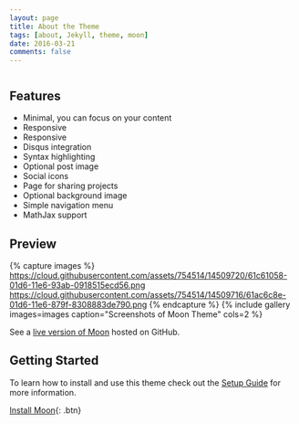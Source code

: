 ```yaml
---
layout: page
title: About the Theme
tags: [about, Jekyll, theme, moon]
date: 2016-03-21
comments: false
---
```

    
<center>

<i class="devicon-ruby-plain icon-about"></i>
<i class="devicon-rails-plain icon-about"></i>
<i class="devicon-postgresql-plain icon-about"></i>
<p style="font-size:1.8rem;font-weight:300"><i class="devicon-angularjs-plain"></i></p>
<p style="font-size:2.2rem;font-weight:300"><i class="devicon-javascript-plain"></i></p>
<p style="font-size:2.3rem;font-weight:300"><i class="devicon-react-original"></i></p>
<p style="font-size:2.5rem;font-weight:300"><i class="devicon-html5-plain"></i></p>
<p style="font-size:2.6rem;font-weight:300"><i class="devicon-bootstrap-plain"></i></p>
</center>

## Features
* Minimal, you can focus on your content
* Responsive
* Responsive
* Disqus integration
* Syntax highlighting
* Optional post image
* Social icons
* Page for sharing projects
* Optional background image
* Simple navigation menu
* MathJax support

## Preview

{% capture images %}
    https://cloud.githubusercontent.com/assets/754514/14509720/61c61058-01d6-11e6-93ab-0918515ecd56.png
    https://cloud.githubusercontent.com/assets/754514/14509716/61ac6c8e-01d6-11e6-879f-8308883de790.png
{% endcapture %}
{% include gallery images=images caption="Screenshots of Moon Theme" cols=2 %}

See a [live version of Moon](http://taylantatli.github.io/Moon) hosted on GitHub.

## Getting Started

To learn how to install and use this theme check out the [Setup Guide](http://taylantatli.me/Moon/moon-theme/) for more information.
      
[Install Moon](https://github.com/TaylanTatli/Moon){: .btn}
